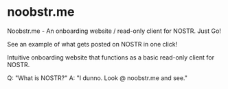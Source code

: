 # noobstr.me
Noobstr.me - An onboarding website / read-only client for NOSTR.  Just Go!

See an example of what gets posted on NOSTR in one click!

Intuitive onboarding website that functions as a basic read-only client for NOSTR.

Q: "What is NOSTR?" A: "I dunno.  Look @ noobstr.me and see."
